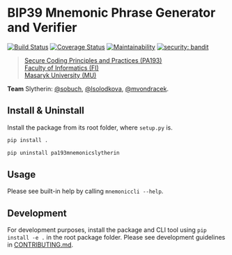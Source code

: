 # BIP39 Mnemonic Phrase Generator and Verifier

[![Build Status](https://travis-ci.org/mvondracek/PA193_mnemonic_Slytherin.svg?branch=dev)](https://travis-ci.org/mvondracek/PA193_mnemonic_Slytherin)
[![Coverage Status](https://coveralls.io/repos/github/mvondracek/PA193_mnemonic_Slytherin/badge.svg)](https://coveralls.io/github/mvondracek/PA193_mnemonic_Slytherin)
[![Maintainability](https://api.codeclimate.com/v1/badges/2fced9c80af313478661/maintainability)](https://codeclimate.com/github/mvondracek/PA193_mnemonic_Slytherin/maintainability)
[![security: bandit](https://img.shields.io/badge/security-bandit-yellow.svg)](https://github.com/PyCQA/bandit)

> [Secure Coding Principles and Practices (PA193)](https://is.muni.cz/course/fi/autumn2019/PA193?lang=en)\
> [Faculty of Informatics (FI)](https://www.fi.muni.cz/index.html.en)\
> [Masaryk University (MU)](https://www.muni.cz/en)

**Team** Slytherin: [@sobuch](https://github.com/sobuch),
[@lsolodkova](https://github.com/lsolodkova),
[@mvondracek](https://github.com/mvondracek).

## Install & Uninstall

Install the package from its root folder, where `setup.py` is.

~~~sh
pip install .
~~~

~~~sh
pip uninstall pa193mnemonicslytherin
~~~

## Usage

Please see built-in help by calling `mnemoniccli --help`.

## Development

For development purposes, install the package and CLI tool using
`pip install -e .` in the root package folder. Please see
development guidelines in [CONTRIBUTING.md](/CONTRIBUTING.md).

